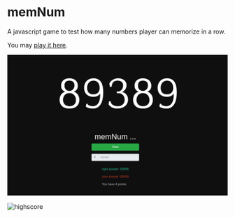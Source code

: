 # memNum

A javascript game to test how many numbers player can memorize in a row.

You may [play it here](http://dn8.cz/js/memNum/index.html).

![screenshot](/screenshot.png)

![highscore](http://dn8.cz/js/memNum/high.png)
